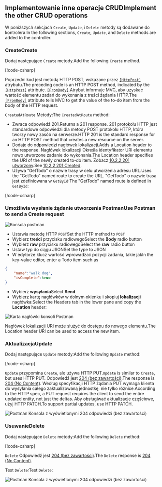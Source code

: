 ## <a name="implement-the-other-crud-operations"></a><span data-ttu-id="86128-101">Implementowanie inne operacje CRUD</span><span class="sxs-lookup"><span data-stu-id="86128-101">Implement the other CRUD operations</span></span>

<span data-ttu-id="86128-102">W poniższych sekcjach `Create`, `Update`, i `Delete` metody są dodawane do kontrolera.</span><span class="sxs-lookup"><span data-stu-id="86128-102">In the following sections, `Create`, `Update`, and `Delete` methods are added to the controller.</span></span>

### <a name="create"></a><span data-ttu-id="86128-103">Create</span><span class="sxs-lookup"><span data-stu-id="86128-103">Create</span></span>

<span data-ttu-id="86128-104">Dodaj następujące `Create` metody.</span><span class="sxs-lookup"><span data-stu-id="86128-104">Add the following `Create` method.</span></span>

[!code-csharp[](../../tutorials/first-web-api/sample/TodoApi/Controllers/TodoController.cs?name=snippet_Create)]

<span data-ttu-id="86128-105">Poprzedni kod jest metodą HTTP POST, wskazane przez [ `[HttpPost]` ](/aspnet/core/api/microsoft.aspnetcore.mvc.httppostattribute) atrybutu.</span><span class="sxs-lookup"><span data-stu-id="86128-105">The preceding code is an HTTP POST method, indicated by the [`[HttpPost]`](/aspnet/core/api/microsoft.aspnetcore.mvc.httppostattribute) attribute.</span></span> <span data-ttu-id="86128-106">[ `[FromBody]` ](/aspnet/core/api/microsoft.aspnetcore.mvc.frombodyattribute) Atrybut informuje MVC, aby uzyskać wartość elementu zadań do wykonania z treści żądania HTTP.</span><span class="sxs-lookup"><span data-stu-id="86128-106">The [`[FromBody]`](/aspnet/core/api/microsoft.aspnetcore.mvc.frombodyattribute) attribute tells MVC to get the value of the to-do item from the body of the HTTP request.</span></span>

<span data-ttu-id="86128-107">`CreatedAtRoute` Metody:</span><span class="sxs-lookup"><span data-stu-id="86128-107">The `CreatedAtRoute` method:</span></span>

* <span data-ttu-id="86128-108">Zwraca odpowiedź 201.</span><span class="sxs-lookup"><span data-stu-id="86128-108">Returns a 201 response.</span></span> <span data-ttu-id="86128-109">201 protokołu HTTP jest standardowe odpowiedzi dla metody POST protokołu HTTP, która tworzy nowy zasób na serwerze.</span><span class="sxs-lookup"><span data-stu-id="86128-109">HTTP 201 is the standard response for an HTTP POST method that creates a new resource on the server.</span></span>
* <span data-ttu-id="86128-110">Dodaje do odpowiedzi nagłówek lokalizacji.</span><span class="sxs-lookup"><span data-stu-id="86128-110">Adds a Location header to the response.</span></span> <span data-ttu-id="86128-111">Nagłówek lokalizacji Określa identyfikator URI elementu nowo utworzone zadanie do wykonania.</span><span class="sxs-lookup"><span data-stu-id="86128-111">The Location header specifies the URI of the newly created to-do item.</span></span> <span data-ttu-id="86128-112">Zobacz [10.2.2 201 utworzony](http://www.w3.org/Protocols/rfc2616/rfc2616-sec10.html).</span><span class="sxs-lookup"><span data-stu-id="86128-112">See [10.2.2 201 Created](http://www.w3.org/Protocols/rfc2616/rfc2616-sec10.html).</span></span>
* <span data-ttu-id="86128-113">Używa "GetTodo" o nazwie trasy w celu utworzenia adresu URL.</span><span class="sxs-lookup"><span data-stu-id="86128-113">Uses the "GetTodo" named route to create the URL.</span></span> <span data-ttu-id="86128-114">"GetTodo" o nazwie trasa jest zdefiniowana w `GetById`:</span><span class="sxs-lookup"><span data-stu-id="86128-114">The "GetTodo" named route is defined in `GetById`:</span></span>

[!code-csharp[](../../tutorials/first-web-api/sample/TodoApi/Controllers/TodoController.cs?name=snippet_GetByID&highlight=1-2)]

### <a name="use-postman-to-send-a-create-request"></a><span data-ttu-id="86128-115">Umożliwia wysłanie żądanie utworzenia Postman</span><span class="sxs-lookup"><span data-stu-id="86128-115">Use Postman to send a Create request</span></span>

![Konsola postman](../../tutorials/first-web-api/_static/pmc.png)

* <span data-ttu-id="86128-117">Ustawia metodę HTTP `POST`</span><span class="sxs-lookup"><span data-stu-id="86128-117">Set the HTTP method to `POST`</span></span>
* <span data-ttu-id="86128-118">Wybierz **treści** przycisku radiowego</span><span class="sxs-lookup"><span data-stu-id="86128-118">Select the **Body** radio button</span></span>
* <span data-ttu-id="86128-119">Wybierz **raw** przycisku radiowego</span><span class="sxs-lookup"><span data-stu-id="86128-119">Select the **raw** radio button</span></span>
* <span data-ttu-id="86128-120">Ustaw typ do ciągu JSON</span><span class="sxs-lookup"><span data-stu-id="86128-120">Set the type to JSON</span></span>
* <span data-ttu-id="86128-121">W edytorze klucz wartość wprowadzać pozycji zadania, takie jak</span><span class="sxs-lookup"><span data-stu-id="86128-121">In the key-value editor, enter a Todo item such as</span></span>

```json
{
    "name":"walk dog",
    "isComplete":true
}
```

* <span data-ttu-id="86128-122">Wybierz **wysyłania**</span><span class="sxs-lookup"><span data-stu-id="86128-122">Select **Send**</span></span>
* <span data-ttu-id="86128-123">Wybierz kartę nagłówków w dolnym okienku i skopiuj **lokalizacji** nagłówka:</span><span class="sxs-lookup"><span data-stu-id="86128-123">Select the Headers tab in the lower pane and copy the **Location** header:</span></span>

![Karta nagłówki konsoli Postman](../../tutorials/first-web-api/_static/pmget.png)

<span data-ttu-id="86128-125">Nagłówek lokalizacji URI może służyć do dostępu do nowego elementu.</span><span class="sxs-lookup"><span data-stu-id="86128-125">The Location header URI can be used to access the new item.</span></span>

### <a name="update"></a><span data-ttu-id="86128-126">Aktualizacja</span><span class="sxs-lookup"><span data-stu-id="86128-126">Update</span></span>

<span data-ttu-id="86128-127">Dodaj następujące `Update` metody:</span><span class="sxs-lookup"><span data-stu-id="86128-127">Add the following `Update` method:</span></span>

[!code-csharp[](../../tutorials/first-web-api/sample/TodoApi/Controllers/TodoController.cs?name=snippet_Update)]

<span data-ttu-id="86128-128">`Update` przypomina `Create`, ale używa HTTP PUT.</span><span class="sxs-lookup"><span data-stu-id="86128-128">`Update` is similar to `Create`, but uses HTTP PUT.</span></span> <span data-ttu-id="86128-129">Odpowiedź jest [204 (bez zawartości)](http://www.w3.org/Protocols/rfc2616/rfc2616-sec9.html).</span><span class="sxs-lookup"><span data-stu-id="86128-129">The response is [204 (No Content)](http://www.w3.org/Protocols/rfc2616/rfc2616-sec9.html).</span></span> <span data-ttu-id="86128-130">Według specyfikacji HTTP żądania PUT wymaga klienta do wysyłania całego zaktualizowaną jednostkę, nie tylko różnice.</span><span class="sxs-lookup"><span data-stu-id="86128-130">According to the HTTP spec, a PUT request requires the client to send the entire updated entity, not just the deltas.</span></span> <span data-ttu-id="86128-131">Aby obsługiwać aktualizacje częściowe, użyj HTTP PATCH.</span><span class="sxs-lookup"><span data-stu-id="86128-131">To support partial updates, use HTTP PATCH.</span></span>

![Postman Konsola z wyświetlonymi 204 odpowiedzi (bez zawartości)](../../tutorials/first-web-api/_static/pmcput.png)

### <a name="delete"></a><span data-ttu-id="86128-133">Usuwanie</span><span class="sxs-lookup"><span data-stu-id="86128-133">Delete</span></span>

<span data-ttu-id="86128-134">Dodaj następujące `Delete` metody:</span><span class="sxs-lookup"><span data-stu-id="86128-134">Add the following `Delete` method:</span></span>

[!code-csharp[](../../tutorials/first-web-api/sample/TodoApi/Controllers/TodoController.cs?name=snippet_Delete)]

<span data-ttu-id="86128-135">`Delete` Odpowiedź jest [204 (bez zawartości)](http://www.w3.org/Protocols/rfc2616/rfc2616-sec9.html).</span><span class="sxs-lookup"><span data-stu-id="86128-135">The `Delete` response is [204 (No Content)](http://www.w3.org/Protocols/rfc2616/rfc2616-sec9.html).</span></span>

<span data-ttu-id="86128-136">Test `Delete`:</span><span class="sxs-lookup"><span data-stu-id="86128-136">Test `Delete`:</span></span> 

![Postman Konsola z wyświetlonymi 204 odpowiedzi (bez zawartości)](../../tutorials/first-web-api/_static/pmd.png)
